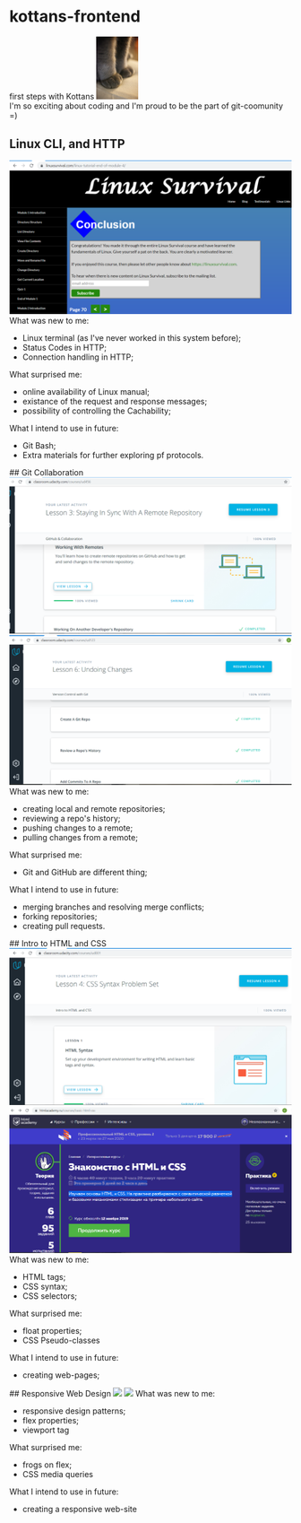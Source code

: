 # kottans-frontend
first steps with Kottans
<img src="https://github.com/chri911/kottans-frontend/blob/master/lapki.jpg" width="75">
<br>I'm so exciting about coding and I'm proud to be the part of git-coomunity =)
## Linux CLI, and HTTP
<img src=https://github.com/chri911/kottans-frontend/blob/master/task_linux_cli/linux_survival%20.PNG>
What was new to me:
<ul>
<li>Linux terminal (as I've never worked in this system before);</li>
<li>Status Codes in HTTP;</li>
<li>Connection handling in HTTP;</li>
</ul>
What surprised me:
<ul>
<li>online availability of Linux manual;</li>
<li>existance of the request and response messages;</li>
<li>possibility of controlling the Cachability;</li>
</ul>
What I intend to use in future:
<ul>
<li>Git Bash;</li>
<li>Extra materials for further exploring pf protocols.</li>
</ul>
## Git Collaboration
<img src="https://github.com/chri911/kottans-frontend/blob/master/task_git_collaboration/git_hub_and_collaboration.PNG">
<img src="https://github.com/chri911/kottans-frontend/blob/master/task_git_collaboration/Version_control.PNG">
What was new to me:
<ul>
<li>creating local and remote repositories;</li>
<li>reviewing a repo's history;</li>
<li>pushing changes to a remote;</li>
<li>pulling changes from a remote;</li>
</ul>
What surprised me:
<ul>
<li>Git and GitHub are different thing;</li>
</ul>
What I intend to use in future:
<ul>
<li>merging branches and resolving merge conflicts;</li>
<li>forking repositories;</li>
<li>creating pull requests.</li>
</ul>
## Intro to HTML and CSS
<img src="https://github.com/chri911/kottans-frontend/blob/master/task_html_css_intro/intro_to_html_and_css.PNG">
<img src="https://github.com/chri911/kottans-frontend/blob/master/task_html_css_intro/html-academy.PNG">
What was new to me:
<ul>
<li>HTML tags;</li>
<li>CSS syntax;</li>
<li>CSS selectors;</li>
</ul>
What surprised me:
<ul>
<li>float properties;</li>
<li>CSS Pseudo-classes</li>
</ul>
What I intend to use in future:
<ul>
<li>creating web-pages;</li>
</ul>
## Responsive Web Design
<img src="https://github.com/chri911/kottans-frontend/blob/master/task_html_css_intro/responsive-web-design.PNG">
<img src="https://github.com/chri911/kottans-frontend/blob/master/task_html_css_intro/flexbox-froggy.PNG">
What was new to me:
<ul>
<li>responsive design patterns;</li>
<li>flex properties;</li>
<li>viewport tag</li>
</ul>
What surprised me:
<ul>
<li>frogs on flex;</li>
<li>CSS media queries</li>
</ul>
What I intend to use in future:
<ul>
<li>creating a responsive web-site</li>
</ul>